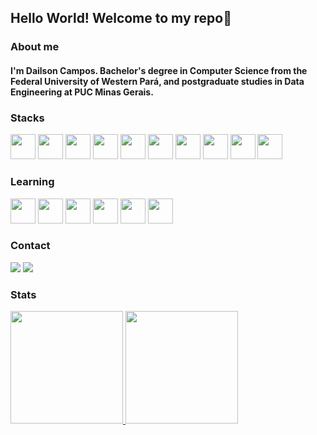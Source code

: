 ## Hello World! Welcome to my repo👋

### About me

#### I'm Dailson Campos. Bachelor's degree in Computer Science from the Federal University of Western Pará, and postgraduate studies in Data Engineering at PUC Minas Gerais.

### Stacks

<img loading="lazy" src="https://cdn.jsdelivr.net/gh/devicons/devicon/icons/git/git-original.svg" width="40" height="40"/>	<img loading="lazy" src="https://cdn.jsdelivr.net/gh/devicons/devicon@latest/icons/linux/linux-original.svg" width="40" height="40"/>	<img loading="lazy" src="https://cdn.jsdelivr.net/gh/devicons/devicon@latest/icons/docker/docker-original-wordmark.svg" width="40" height="40"/> <img loading="lazy" src="https://cdn.jsdelivr.net/gh/devicons/devicon@latest/icons/ruby/ruby-plain-wordmark.svg"   width="40" height="40"/>	<img loading="lazy" src="https://cdn.jsdelivr.net/gh/devicons/devicon@latest/icons/rails/rails-plain-wordmark.svg"  width="40" height="40"/>	<img loading="lazy" src="https://cdn.jsdelivr.net/gh/devicons/devicon@latest/icons/rspec/rspec-original-wordmark.svg" width="40" height="40"/> <img loading="lazy" src="https://cdn.jsdelivr.net/gh/devicons/devicon@latest/icons/redis/redis-original-wordmark.svg" width="40" height="40"/> <img loading="lazy" src="https://cdn.jsdelivr.net/gh/devicons/devicon@latest/icons/mysql/mysql-plain-wordmark.svg"  width="40" height="40"/>	<img loading="lazy" src="https://cdn.jsdelivr.net/gh/devicons/devicon@latest/icons/postgresql/postgresql-plain-wordmark.svg" width="40" height="40"/>	<img loading="lazy" src="https://cdn.jsdelivr.net/gh/devicons/devicon@latest/icons/bootstrap/bootstrap-original-wordmark.svg"  width="40" height="40"/>


### Learning

<img loading="lazy" src="https://cdn.jsdelivr.net/gh/devicons/devicon@latest/icons/python/python-original-wordmark.svg" width="40" height="40"/> <img  loading="lazy" src="https://cdn.jsdelivr.net/gh/devicons/devicon@latest/icons/apachespark/apachespark-original-wordmark.svg"  width="40" height="40"/> <img  loading="lazy" src="https://cdn.jsdelivr.net/gh/devicons/devicon@latest/icons/apachekafka/apachekafka-original-wordmark.svg" width="40" height="40"/> <img loading="lazy" src="https://cdn.jsdelivr.net/gh/devicons/devicon@latest/icons/apacheairflow/apacheairflow-original-wordmark.svg" width="40" height="40" /> <img loading="lazy" src="https://cdn.jsdelivr.net/gh/devicons/devicon@latest/icons/mongodb/mongodb-original-wordmark.svg"  width="40" height="40"/> <img src="https://cdn.jsdelivr.net/gh/devicons/devicon@latest/icons/terraform/terraform-original-wordmark.svg" width="40" height="40"/>
          
### Contact

<div>
<a href = "mailto:contato@dailsoncampos.dev.br"><img loading="lazy" src="https://img.shields.io/badge/Email-D14836?style=for-the-badge&logo=Mail.Ru&logoColor=white" target="_blank"></a>
<a href="https://www.linkedin.com/in/dailsoncampos" target="_blank"><img loading="lazy" src="https://img.shields.io/badge/-LinkedIn-%230077B5?style=for-the-badge&logo=linkedin&logoColor=white" target="_blank"></a>
</div>

### Stats

<div>
<a href="https://github.com/dailsoncampos">
<img loading="lazy" height="180em" src="https://github-readme-stats.vercel.app/api/top-langs/?username=dailsoncampos&layout=compact&langs_count=7&theme=dracula"/>
<img loading="lazy" height="180em" src="https://github-readme-stats.vercel.app/api?username=dailsoncampos&show_icons=true&theme=dracula&include_all_commits=true&count_private=true"/>
</div>

<!--
**dailsoncampos/dailsoncampos** is a ✨ _special_ ✨ repository because its `README.md` (this file) appears on your GitHub profile.

Here are some ideas to get you started:

- 🔭 I’m currently working on ...
- 🌱 I’m currently learning ...
- 👯 I’m looking to collaborate on ...
- 🤔 I’m looking for help with ...
- 💬 Ask me about ...
- 📫 How to reach me: ...
- 😄 Pronouns: ...
- ⚡ Fun fact: ...
-->
